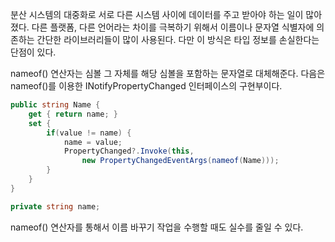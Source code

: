 분산 시스템의 대중화로 서로 다른 시스템 사이에 데이터를 주고 받아야 하는 일이 많아졌다. 다른 플랫폼, 다른 언어라는 차이를 극복하기 위해서 이름이나 문자열 식별자에 의존하는 간단한 라이브러리들이 많이 사용된다. 다만 이 방식은 타입 정보를 손실한다는 단점이 있다.

nameof() 연산자는 심볼 그 자체를 해당 심볼을 포함하는 문자열로 대체해준다. 다음은 nameof()를 이용한 INotifyPropertyChanged 인터페이스의 구현부이다.
~~~c#
public string Name {
    get { return name; }
    set {
        if(value != name) {
            name = value;
            PropertyChanged?.Invoke(this,
                new PropertyChangedEventArgs(nameof(Name)));
        }
    }
}

private string name;
~~~

nameof() 연산자를 통해서 이름 바꾸기 작업을 수행할 때도 실수를 줄일 수 있다.